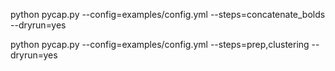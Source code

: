 python pycap.py --config=examples/config.yml --steps=concatenate_bolds --dryrun=yes

python pycap.py --config=examples/config.yml --steps=prep,clustering --dryrun=yes